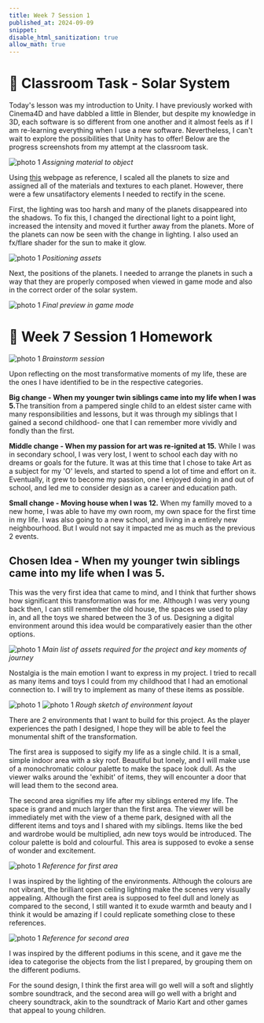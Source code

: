```yaml
---
title: Week 7 Session 1
published_at: 2024-09-09
snippet: 
disable_html_sanitization: true
allow_math: true
---
```

# :page_with_curl: Classroom Task - Solar System

Today's lesson was my introduction to Unity. I have previously worked with Cinema4D and have dabbled a little in Blender, but despite my knowledge in 3D, each software is so different from one another and it almost feels as if I am re-learning everything when I use a new software. Nevertheless, I can't wait to explore the possibilities that Unity has to offer! Below are the progress screenshots from my attempt at the classroom task.

![photo 1](photos/solar-prog-1.png)
*Assigning material to object*

Using [this](https://www2.tntech.edu/leap/astr1010/sssm.html) webpage as reference, I scaled all the planets to size and assigned all of the materials and textures to each planet. However, there were a few unsatifactory elements I needed to rectify in the scene.

First, the lighting was too harsh and many of the planets disappeared into the shadows. To fix this, I changed the directional light to a point light, increased the intensity and moved it further away from the planets. More of the planets can now be seen with the change in lighting. I also used an fx/flare shader for the sun to make it glow.

![photo 1](photos/solar-prog-3.png)
*Positioning assets*

Next, the positions of the planets. I needed to arrange the planets in such a way that they are properly composed when viewed in game mode and also in the correct order of the solar system. 

![photo 1](photos/solar-prog-2.png)
*Final preview in game mode*

# :page_with_curl: Week 7 Session 1 Homework 

![photo 1](photos/32.jpg)
*Brainstorm session*

Upon reflecting on the most transformative moments of my life, these are the ones I have identified to be in the respective categories.

<b>Big change - When my younger twin siblings came into my life when I was 5.</b>The transition from a pampered single child to an eldest sister came with many responsibilities and lessons, but it was through my siblings that I gained a second childhood- one that I can remember more vividly and fondly than the first. 

<b>Middle change - When my passion for art was re-ignited at 15.</b> While I was in secondary school, I was very lost, I went to school each day with no dreams or goals for the future. It was at this time that I chose to take Art as a subject for my 'O' levels, and started to spend a lot of time and effort on it. Eventually, it grew to become my passion, one I enjoyed doing in and out of school, and led me to consider design as a career and education path. 

<b>Small change - Moving house when I was 12.</b>
When my familly moved to a new home, I was able to have my own room, my own space for the first time in my life. I was also going to a new school, and living in a entirely new neighbourhood. But I would not say it impacted me as much as the previous 2 events.

## Chosen Idea - When my younger twin siblings came into my life when I was 5.

This was the very first idea that came to mind, and I think that further shows how significant this transformation was for me. Although I was very young back then, I can still remember the old house, the spaces we used to play in, and all the toys we shared between the 3 of us. Designing a digital environment around this idea would be comparatively easier than the other options.

![photo 1](photos/33.jpg)
*Main list of assets required for the project and key moments of journey*

Nostalgia is the main emotion I want to express in my project. I tried to recall as many items and toys I could from my childhood that I had an emotional connection to. I will try to implement as many of these items as possible.

![photo 1](photos/38.jpg)
![photo 1](photos/39.jpg)
*Rough sketch of environment layout*

There are 2 environments that I want to build for this project. As the player experiences the path I designed, I hope they will be able to feel the monumental shift of the transformation. 

The first area is supposed to sigify my life as a single child. It is a small, simple indoor area with a sky roof. Beautiful but lonely, and I will make use of a monochromatic colour palette to make the space look dull. As the viewer walks around the 'exhibit' of items, they will encounter a door that will lead them to the second area.

The second area signifies my life after my siblings entered my life. The space is grand and much larger than the first area. The viewer will be immediately met with the view of a theme park, designed with all the different items and toys and I shared with my siblings. Items like the bed and wardrobe would be multiplied, adn new toys would be introduced. The colour palette is bold and colourful. This area is supposed to evoke a sense of wonder and excitement.

![photo 1](photos/43.png)
*Reference for first area*

I was inspired by the lighting of the environments. Although the colours are not vibrant, the brilliant open ceiling lighting make the scenes very visually appealing. Although the first area is supposed to feel dull and lonely as compared to the second, I still wanted it to exude warmth and beauty and I think it would be amazing if I could replicate something close to these references.

![photo 1](photos/44.png)
*Reference for second area*

I was inspired by the different podiums in this scene, and it gave me the idea to categorise the objects from the list I prepared, by grouping them on the different podiums.

For the sound design, I think the first area will go well will a soft and slightly sombre soundtrack, and the second area will go well with a bright and cheery soundtrack, akin to the soundtrack of Mario Kart and other games that appeal to young children.

